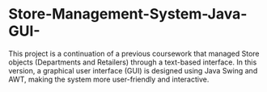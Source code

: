 # Store-Management-System-Java-GUI-
This project is a continuation of a previous coursework that managed Store objects (Departments and Retailers) through a text-based interface. In this version, a graphical user interface (GUI) is designed using Java Swing and AWT, making the system more user-friendly and interactive.
